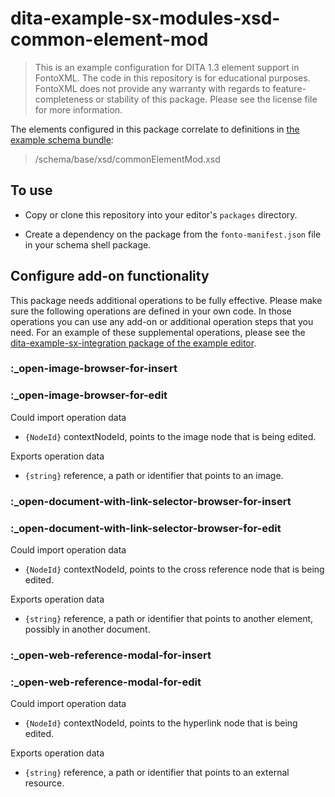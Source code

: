# dita-example-sx-modules-xsd-common-element-mod

> This is an example configuration for DITA 1.3 element support in FontoXML. The code in this repository is for
  educational purposes. FontoXML does not provide any warranty with regards to feature-completeness or stability of this
  package. Please see the license file for more information.

The elements configured in this package correlate to definitions in [the example schema bundle](
https://github.com/fontoxml/dita-example-schema-bundle):

> /schema/base/xsd/commonElementMod.xsd

## To use

- Copy or clone this repository into your editor's `packages` directory.

- Create a dependency on the package from the `fonto-manifest.json` file in your schema shell package.

## Configure add-on functionality

This package needs additional operations to be fully effective. Please make sure the following operations are defined
in your own code. In those operations you can use any add-on or additional operation steps that you need. For an example
of these supplemental operations, please see the [dita-example-sx-integration package of the example editor](
https://github.com/fontoxml/dita-example-editor/tree/develop/packages/dita-example-sx-integration).

### :_open-image-browser-for-insert
### :_open-image-browser-for-edit

Could import operation data

- `{NodeId}` contextNodeId, points to the image node that is being edited. 

Exports operation data

- `{string}` reference, a path or identifier that points to an image.

### :_open-document-with-link-selector-browser-for-insert
### :_open-document-with-link-selector-browser-for-edit

Could import operation data

- `{NodeId}` contextNodeId, points to the cross reference node that is being edited. 

Exports operation data

- `{string}` reference, a path or identifier that points to another element, possibly in another document.

### :_open-web-reference-modal-for-insert
### :_open-web-reference-modal-for-edit

Could import operation data

- `{NodeId}` contextNodeId, points to the hyperlink node that is being edited. 

Exports operation data

- `{string}` reference, a path or identifier that points to an external resource.
